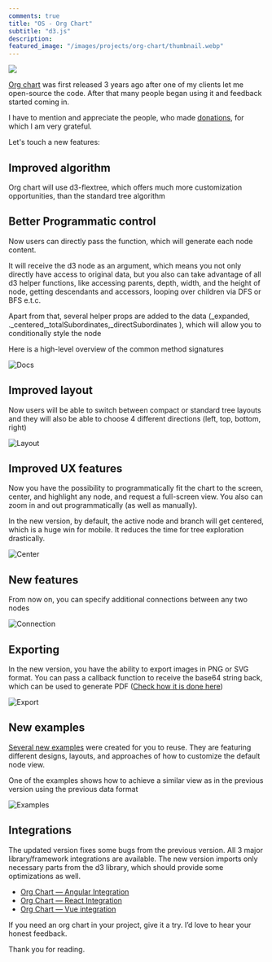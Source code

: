 ```yaml
---
comments: true
title: "OS - Org Chart"
subtitle: "d3.js"
description: 
featured_image: "/images/projects/org-chart/thumbnail.webp"
---
```



![](/images/projects/org-chart/preview.gif)



[Org chart](https://github.com/bumbeishvili/org-chart) was first released 3 years ago after one of my clients let me open-source the code. After that many people began using it and feedback started coming in.


I have to mention and appreciate the people, who made [donations](https://ko-fi.com/bumbeishvili), for which I am very grateful.

Let's touch a new features:


## Improved algorithm

Org chart will use d3-flextree, which offers much more customization opportunities, than the standard tree algorithm

## Better Programmatic control

Now users can directly pass the function, which will generate each node content.

It will receive the d3 node as an argument, which means you not only directly have access to original data, but you also can take advantage of all d3 helper functions, like accessing parents, depth, width, and the height of node, getting descendants and accessors, looping over children via DFS or BFS e.t.c.

Apart from that, several helper props are added to the data (_expanded, ._centered,_totalSubordinates,_directSubordinates ), which will allow you to conditionally style the node

Here is a high-level overview of the common method signatures

![Docs](https://dev-to-uploads.s3.amazonaws.com/uploads/articles/97o4kai0c66ip95rhmuq.png)

## Improved layout

Now users will be able to switch between compact or standard tree layouts and they will also be able to choose 4 different directions (left, top, bottom, right)

![Layout](https://dev-to-uploads.s3.amazonaws.com/uploads/articles/2w25fen7s39yvi598275.gif)


## Improved UX features

Now you have the possibility to programmatically fit the chart to the screen, center, and highlight any node, and request a full-screen view. You also can zoom in and out programmatically (as well as manually).

In the new version, by default, the active node and branch will get centered, which is a huge win for mobile. It reduces the time for tree exploration drastically.

![Center](https://dev-to-uploads.s3.amazonaws.com/uploads/articles/zzyia92xn19bl65c89pn.gif)


## New features

From now on, you can specify additional connections between any two nodes

![Connection](https://dev-to-uploads.s3.amazonaws.com/uploads/articles/p8sn658ovgm76joqn6f8.png)

## Exporting

In the new version, you have the ability to export images in PNG or SVG format. You can pass a callback function to receive the base64 string back, which can be used to generate PDF ([Check how it is done here](https://stackblitz.com/edit/web-platform-o5t1ha))

![Export](https://dev-to-uploads.s3.amazonaws.com/uploads/articles/fa8uizyldu267n6uic3f.png)


## New examples

[Several new examples](https://github.com/bumbeishvili/org-chart#jump-to-examples) were created for you to reuse. They are featuring different designs, layouts, and approaches of how to customize the default node view.

One of the examples shows how to achieve a similar view as in the previous version using the previous data format

![Examples](https://dev-to-uploads.s3.amazonaws.com/uploads/articles/eve9ot6bm6wym6laodu1.gif)


## Integrations

The updated version fixes some bugs from the previous version. All 3 major library/framework integrations are available. The new version imports only necessary parts from the d3 library, which should provide some optimizations as well.

* [Org Chart — Angular Integration](https://stackblitz.com/edit/d3-org-chart-angular-integration-halhxr)
* [Org Chart — React Integration](https://stackblitz.com/edit/d3-org-chart-react-integration-hooks)
* [Org Chart — Vue integration](https://stackblitz.com/edit/d3-org-chart-vue-integration-su3d6r)

If you need an org chart in your project, give it a try. I’d love to hear your honest feedback.

Thank you for reading.


